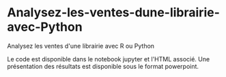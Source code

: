 # Analysez-les-ventes-dune-librairie-avec-Python
Analysez les ventes d'une librairie avec R ou Python

Le code est disponible dans le notebook jupyter et l'HTML associé.
Une présentation des résultats est disponible sous le format powerpoint.
